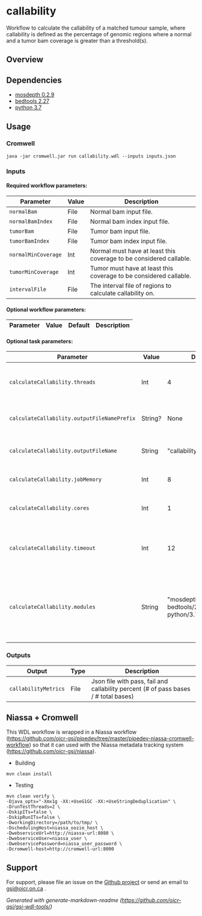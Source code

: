 # callability

Workflow to calculate the callability of a matched tumour sample, where callability is defined as the percentage of genomic regions where a normal and a tumor bam coverage is greater than a threshold(s).

## Overview

## Dependencies

* [mosdepth 0.2.9](https://github.com/brentp/mosdepth)
* [bedtools 2.27](https://bedtools.readthedocs.io/en/latest/)
* [python 3.7](https://www.python.org)


## Usage

### Cromwell
```
java -jar cromwell.jar run callability.wdl --inputs inputs.json
```

### Inputs

#### Required workflow parameters:
Parameter|Value|Description
---|---|---
`normalBam`|File|Normal bam input file.
`normalBamIndex`|File|Normal bam index input file.
`tumorBam`|File|Tumor bam input file.
`tumorBamIndex`|File|Tumor bam index input file.
`normalMinCoverage`|Int|Normal must have at least this coverage to be considered callable.
`tumorMinCoverage`|Int|Tumor must have at least this coverage to be considered callable.
`intervalFile`|File|The interval file of regions to calculate callability on.


#### Optional workflow parameters:
Parameter|Value|Default|Description
---|---|---|---


#### Optional task parameters:
Parameter|Value|Default|Description
---|---|---|---
`calculateCallability.threads`|Int|4|The number of threads to run mosdepth with.
`calculateCallability.outputFileNamePrefix`|String?|None|Output files will be prefixed with this.
`calculateCallability.outputFileName`|String|"callability_metrics.json"|Output callability metrics file name.
`calculateCallability.jobMemory`|Int|8|Memory allocated to job (in GB).
`calculateCallability.cores`|Int|1|The number of cores to allocate to the job.
`calculateCallability.timeout`|Int|12|Maximum amount of time (in hours) the task can run for.
`calculateCallability.modules`|String|"mosdepth/0.2.9 bedtools/2.27 python/3.7"|Environment module name and version to load (space separated) before command execution.


### Outputs

Output | Type | Description
---|---|---
`callabilityMetrics`|File|Json file with pass, fail and callability percent (# of pass bases / # total bases)


## Niassa + Cromwell

This WDL workflow is wrapped in a Niassa workflow (https://github.com/oicr-gsi/pipedev/tree/master/pipedev-niassa-cromwell-workflow) so that it can used with the Niassa metadata tracking system (https://github.com/oicr-gsi/niassa).

* Building
```
mvn clean install
```

* Testing
```
mvn clean verify \
-Djava_opts="-Xmx1g -XX:+UseG1GC -XX:+UseStringDeduplication" \
-DrunTestThreads=2 \
-DskipITs=false \
-DskipRunITs=false \
-DworkingDirectory=/path/to/tmp/ \
-DschedulingHost=niassa_oozie_host \
-DwebserviceUrl=http://niassa-url:8080 \
-DwebserviceUser=niassa_user \
-DwebservicePassword=niassa_user_password \
-Dcromwell-host=http://cromwell-url:8000
```

## Support

For support, please file an issue on the [Github project](https://github.com/oicr-gsi) or send an email to gsi@oicr.on.ca .

_Generated with generate-markdown-readme (https://github.com/oicr-gsi/gsi-wdl-tools/)_
